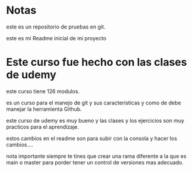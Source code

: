 # Notas

este es un repositorio de pruebas en git.

este es mi Readme inicial de mi proyecto

# Este curso fue hecho con las clases de udemy

este curso tiene 126 modulos.

es un curso para el manejo de git y sus caracteristicas y como de debe manejar la herramienta Github.

este curso de udemy es muy bueno y las clases y los ejercicios son muy practicos para el aprendizaje.

estos cambios en el readme son para subir con la consola y hacer los cambios....

nota importante siempre te tines que crear una rama diferente a la que es main o master para porder tener un control
de versiones mas adecuado.
